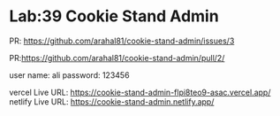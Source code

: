 # Lab:39 Cookie Stand Admin

PR: https://github.com/arahal81/cookie-stand-admin/issues/3

PR:https://github.com/arahal81/cookie-stand-admin/pull/2/

user name: ali
password: 123456

vercel Live URL: https://cookie-stand-admin-flpi8teo9-asac.vercel.app/
netlify Live URL: https://cookie-stand-admin.netlify.app/
